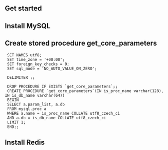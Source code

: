 
Get started
---
Install MySQL 
---
Create stored procedure get_core_parameters 
--
```
 SET NAMES utf8;
 SET time_zone = '+00:00';
 SET foreign_key_checks = 0;
 SET sql_mode = 'NO_AUTO_VALUE_ON_ZERO';

 DELIMITER ;;

 DROP PROCEDURE IF EXISTS `get_core_parameters`;;
 CREATE PROCEDURE `get_core_parameters`(IN is_proc_name varchar(128), IN is_db_name varchar(64))
 BEGIN
 SELECT a.param_list, a.db
 FROM mysql.proc a
 WHERE a.name = is_proc_name COLLATE utf8_czech_ci
 AND a.db = is_db_name COLLATE utf8_czech_ci
 LIMIT 1;
 END;;
```
Install Redis 
---

